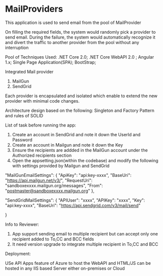 # MailProviders
 This application is used to send email from the pool of MailProvider
 
 On filling the required fields, the system would randomly pick a provider to send email. During the failure, the system would automatically recognize it and divert the traffic to another provider from the pool without any interruption
 
 Pool of Techniques Used:
 .NET Core 2.0;
 .NET Core WebAPI 2.0 ;
 Angular 1.x;
 Single Page Application(SPA);
 BootStrap;
 
 Integrated Mail provider
 1. MailGun
 2. SendGrid
 
 Each provider is encapsulated and isolated which enable to extend the new provider with minimal code changes.
  
Architecture design based on the following:
 Singleton and Factory Pattern and rules of SOLID
 
 List of task before running the app:
 
 1. Create an account in SendGrid and note it down the UserId and Password
 2. Create an account in Mailgun and note it down the Key
 3. Ensure the recipients are addded in the MailGun account under the Authorized recipients section
 4. Open the appsetting.json(within the codebase) and modify the following with settings  provided by Mailgun and SendGrid
 
  "MailGunEmailSettings": {
    "ApiKey": "api:key-xxxx", 
    "BaseUri": "https://api.mailgun.net/v3/",
    "RequestUri": "sandboxexxxx.mailgun.org/messages",
    "From": "postmaster@sandboxexxxx.mailgun.org"
  },

  "SendGridMailSettings": {
    "APIUser": "xxxx",
    "APIKey": "xxxx",
    "Key": "api:key-xxxx",
    "BaseUri": "https://api.sendgrid.com/v3/mail/send"
  
  }

Info to Reviewer:
1. App support sending email to multiple  recipient but can accept only one recipient added to To,CC and BCC fields
2. It need version upgrade to integrate multiple recipient in To,CC and BCC

 Deployment:
      
  USe API Apps feature of Azure to host the WebAPI and HTML/JS can be hosted in any IIS based Server either on-premises or Cloud
